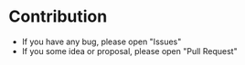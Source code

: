 # Contribution

- If you have any bug, please open "Issues"
- If you some idea or proposal, please open "Pull Request"
